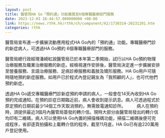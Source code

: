 ```yaml
---
layout: post
title: 醫管局HA Go「預約通」功能擴展至6個專職醫療部門服務
date: 2023-12-01 16:44:57.000000000 +08:00
link: https://news.rthk.hk/rthk/ch/component/k2/1730314-20231201.htm
categories: rthk
---
```


醫管局宣布進一步擴展流動應用程式HA Go內的「預約通」功能。專職醫療門診的新症病人，可透過HA Go預約 6個專職醫療部門的服務。

醫管局總行政經理潘綺紅說醫管局已於本年第二季開始，試行以HA Go預約物理治療服務及職業治療服務的新症。經檢視運作安排後，醫管局決定進一步擴展安排至營養服務、言語治療服務、足病診療服務和義肢及矯形服務。HA Go用戶可隨時隨地預約新症服務。如用戶已於程式內登記親友為「我照顧的人」，也可代他們預約新症。

透過HA Go遞交專職醫療門診新症預約申請的病人，一般會在14天內收到HA Go預約完成通知。在預約診症日期臨近前，病人會收到提示訊息。病人可透過程式於原定預約日期前最少14個工作天取消預約，無需致電通知診所。
　　 
病人在預約時，須提供最近3個月內醫管局簽發的轉介信。現時大部分由醫管局發出的轉介信均印有二維碼，病人可以使用HA Go內置的掃描條碼功能，掃描二維碼後便可完成程序，省卻逐頁拍攝和上載轉介信的程序。截至11月底，HA Go已有逾220萬用戶登記使用。
